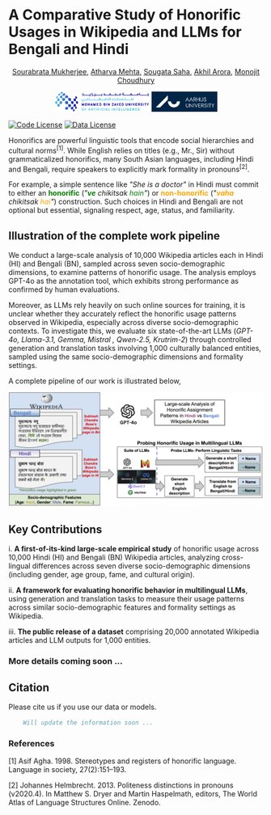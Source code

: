# A Comparative Study of Honorific Usages in Wikipedia and LLMs for Bengali and Hindi
<p align="center"> <a href="" target="_blank">Sourabrata Mukherjee</a>, <a href="" target="_blank">Atharva Mehta</a>, <a href="" target="_blank">Sougata Saha</a>,  <a href="" target="_blank">Akhil Arora</a>, <a href="" target="_blank">Monojit Choudhury</a></p>
<p align="center" float="left">
  <img src="images/MBZUAI-logo.png" height="40" />
  <img src="images/aarhus-logo.png" height="40" />
</p>

[![Code License](https://img.shields.io/badge/Code%20License-Apache_2.0-green.svg)](https://www.apache.org/licenses/LICENSE-2.0)
[![Data License](https://img.shields.io/badge/Data%20License-CC%20By%20NC%204.0-red.svg)](https://creativecommons.org/licenses/by-nc/4.0/)

Honorifics are powerful linguistic tools that encode social hierarchies and cultural norms<sup>[1]</sup>. While English relies on titles (e.g., Mr., Sir) without grammaticalized honorifics, many South Asian languages, including Hindi and Bengali, require speakers to explicitly mark formality in pronouns<sup>[2]</sup>. 

For example, a simple sentence like *"She is a doctor"* in Hindi must commit to either an **<span style="color:green">honorific</span>** (*"**<span style="color:green">ve</span>** chikitsak <span style="color:green">hain</span>"*) or **<span style="color:orange">non-honorific</span>** (*"**<span style="color:orange">vaha</span>** chikitsak <span style="color:orange">hai</span>"*) construction. Such choices in Hindi and Bengali are not optional but essential, signaling respect, age, status, and familiarity.

## Illustration of the complete work pipeline

We conduct a large-scale analysis of 10,000 Wikipedia articles each in Hindi (HI) and Bengali (BN), sampled across seven socio-demographic dimensions, to examine patterns of honorific usage. The analysis employs GPT-4o as the annotation tool, which exhibits strong performance as confirmed by human evaluations.

Moreover, as LLMs rely heavily on such online sources for training, it is unclear whether they accurately reflect the honorific usage patterns observed in Wikipedia, especially across diverse socio-demographic contexts. To investigate this, we evaluate six state-of-the-art LLMs (*GPT-4o, Llama-3.1, Gemma, Mistral , Qwen-2.5, Krutrim-2*) through controlled generation and translation tasks involving 1,000 culturally balanced entities, sampled using the same socio-demographic dimensions and formality settings.

A complete pipeline of our work is illustrated below,

<p align="center" float="left">
  <img src="images/honorifics_wiki_end_to_end-v4.png"/>
</p>


## Key Contributions

i. **A first-of-its-kind large-scale empirical study** of honorific usage across 10,000 Hindi (HI) and Bengali (BN) Wikipedia articles, analyzing cross-lingual differences across seven diverse socio-demographic dimensions (including gender, age group, fame, and cultural origin).

ii. **A framework for evaluating honorific behavior in multilingual LLMs**, using generation and translation tasks to measure their usage patterns across similar socio-demographic features and formality settings as Wikipedia.

iii. **The public release of a dataset** comprising 20,000 annotated Wikipedia articles and LLM outputs for 1,000 entities.

### More details coming soon ...

## Citation
Please cite us if you use our data or models.
```bibtex
    Will update the information soon ...
```

### References

[1] Asif Agha. 1998. Stereotypes and registers of honorific language. Language in society, 27(2):151–193.

[2] Johannes Helmbrecht. 2013. Politeness distinctions in pronouns (v2020.4). In Matthew S. Dryer and Martin Haspelmath, editors, The World Atlas of Language Structures Online. Zenodo.
